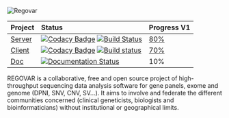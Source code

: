 ![Regovar](https://raw.githubusercontent.com/REGOVAR/Regovar/master/logo/logotitle.color.png)

| Project        | Status          | Progress V1 |
| ------------- |:-------------|:--------------|
| [Server](https://github.com/REGOVAR/Regovar)       | [![Codacy Badge](https://api.codacy.com/project/badge/Grade/9a1ab34f68894e61a7fb84d1c7f101a8)](https://www.codacy.com/app/Ikit/Regovar?utm_source=github.com&amp;utm_medium=referral&amp;utm_content=REGOVAR/Regovar&amp;utm_campaign=Badge_Grade) [![Build Status](https://travis-ci.org/REGOVAR/Regovar.svg?branch=master)](https://travis-ci.org/REGOVAR/Regovar) | [80%](https://github.com/REGOVAR/Regovar/milestone/1) |
| [Client](https://github.com/REGOVAR/QRegovar)        | [![Codacy Badge](https://api.codacy.com/project/badge/Grade/ec9575b135cb4479ac10866799b00e63)](https://www.codacy.com/app/Ikit/QRegovar?utm_source=github.com&amp;utm_medium=referral&amp;utm_content=REGOVAR/QRegovar&amp;utm_campaign=Badge_Grade)  [![Build status](https://ci.appveyor.com/api/projects/status/275xv8xawf4hn199?svg=true)](https://ci.appveyor.com/project/ikit/qregovar) | [70%](https://github.com/REGOVAR/QRegovar/milestone/1) |
| [Doc](http://regovar.readthedocs.io/fr/latest/)           | [![Documentation Status](https://readthedocs.org/projects/regovar/badge/?version=latest)](http://regovar.readthedocs.io/fr/latest/?badge=latest) | 10% |

REGOVAR is a collaborative, free and open source project of high-throughput sequencing data analysis software for gene panels, exome and genome (DPNI, SNV, CNV, SV...). It aims to involve and federate the different communities concerned (clinical geneticists, biologists and bioinformaticians) without institutional or geographical limits.
